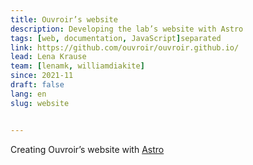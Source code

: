 ```yaml
---
title: Ouvroir’s website
description: Developing the lab’s website with Astro
tags: [web, documentation, JavaScript]separated
link: https://github.com/ouvroir/ouvroir.github.io/
lead: Lena Krause
team: [lenamk, williamdiakite]
since: 2021-11
draft: false
lang: en
slug: website


---
```


Creating Ouvroir’s website with [Astro](https://docs.astro.build)